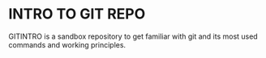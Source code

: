 # INTRO TO GIT REPO

GITINTRO is a sandbox repository to get familiar with git and its most used commands and working principles.
